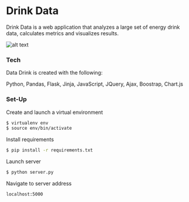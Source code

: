 # Drink Data

Drink Data is a web application that analyzes a large set of energy drink data, calculates metrics and visualizes results.

![alt text](https://i.imgur.com/ah4hvHt.png "Homepage")

### Tech

Data Drink is created with the following:

Python, Pandas, Flask, Jinja, JavaScript, JQuery, Ajax, Boostrap, Chart.js

### Set-Up

Create and launch a virtual environment
```sh
$ virtualenv env
$ source env/bin/activate
```
Install requirements
```sh
$ pip install -r requirements.txt
```
Launch server
```sh
$ python server.py
```
Navigate to server address
```sh
localhost:5000
```